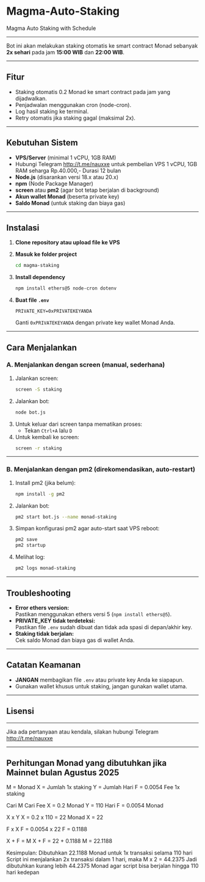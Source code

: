 # Magma-Auto-Staking
Magma Auto Staking with Schedule

---

Bot ini akan melakukan staking otomatis ke smart contract Monad sebanyak **2x sehari** pada jam **15:00 WIB** dan **22:00 WIB**.

---

## Fitur

- Staking otomatis 0.2 Monad ke smart contract pada jam yang dijadwalkan.
- Penjadwalan menggunakan cron (node-cron).
- Log hasil staking ke terminal.
- Retry otomatis jika staking gagal (maksimal 2x).

---

## Kebutuhan Sistem

- **VPS/Server** (minimal 1 vCPU, 1GB RAM)
- Hubungi Telegram http://t.me/nauxxe untuk pembelian VPS  1 vCPU, 1GB RAM seharga Rp.40.000,- Durasi 12 bulan 
- **Node.js** (disarankan versi 18.x atau 20.x)
- **npm** (Node Package Manager)
- **screen** atau **pm2** (agar bot tetap berjalan di background)
- **Akun wallet Monad** (beserta private key)
- **Saldo Monad** (untuk staking dan biaya gas)

---

## Instalasi

1. **Clone repository atau upload file ke VPS**

2. **Masuk ke folder project**
   ```bash
   cd magma-staking
   ```

3. **Install dependency**
   ```bash
   npm install ethers@5 node-cron dotenv
   ```

4. **Buat file `.env`**
   ```
   PRIVATE_KEY=0xPRIVATEKEYANDA
   ```
   Ganti `0xPRIVATEKEYANDA` dengan private key wallet Monad Anda.

---

## Cara Menjalankan

### **A. Menjalankan dengan screen (manual, sederhana)**
1. Jalankan screen:
   ```bash
   screen -S staking
   ```
2. Jalankan bot:
   ```bash
   node bot.js
   ```
3. Untuk keluar dari screen tanpa mematikan proses:
   - Tekan `Ctrl+A` lalu `D`
4. Untuk kembali ke screen:
   ```bash
   screen -r staking
   ```

---

### **B. Menjalankan dengan pm2 (direkomendasikan, auto-restart)**
1. Install pm2 (jika belum):
   ```bash
   npm install -g pm2
   ```
2. Jalankan bot:
   ```bash
   pm2 start bot.js --name monad-staking
   ```
3. Simpan konfigurasi pm2 agar auto-start saat VPS reboot:
   ```bash
   pm2 save
   pm2 startup
   ```
4. Melihat log:
   ```bash
   pm2 logs monad-staking
   ```

---

## Troubleshooting

- **Error ethers version:**  
  Pastikan menggunakan ethers versi 5 (`npm install ethers@5`).
- **PRIVATE_KEY tidak terdeteksi:**  
  Pastikan file `.env` sudah dibuat dan tidak ada spasi di depan/akhir key.
- **Staking tidak berjalan:**  
  Cek saldo Monad dan biaya gas di wallet Anda.

---

## Catatan Keamanan

- **JANGAN** membagikan file `.env` atau private key Anda ke siapapun.
- Gunakan wallet khusus untuk staking, jangan gunakan wallet utama.

---

## Lisensi

---

Jika ada pertanyaan atau kendala, silakan hubungi Telegram http://t.me/nauxxe

---

## Perhitungan Monad yang dibutuhkan jika Mainnet bulan Agustus 2025
M = Monad
X = Jumlah 1x staking
Y = Jumlah Hari
F = 0.0054 Fee 1x staking

Cari M Cari Fee
X = 0.2 Monad
Y = 110 Hari
F = 0.0054 Monad

X x Y
X = 0.2 x 110 = 22 Monad 
X = 22

F x X 
F = 0.0054 x 22 
F = 0.1188

X + F = M
X + F = 22 + 0.1188
M = 22.1188

Kesimpulan: Dibutuhkan 22.1188 Monad untuk 1x transaksi selama 110 hari
Script ini menjalankan 2x transaksi dalam 1 hari, maka M x 2 = 44.2375
Jadi dibutuhkan kurang lebih 44.2375 Monad agar script bisa berjalan hingga 110 hari kedepan
